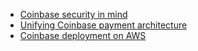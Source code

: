 * [Coinbase security in mind](https://blog.coinbase.com/how-coinbase-builds-secure-infrastructure-to-store-bitcoin-in-the-cloud-30a6504e40ba#.dhw8vtlbn)
* [Unifying Coinbase payment architecture](https://www.infoq.com/presentations/coinbase-blockchain/)
* [Coinbase deployment on AWS](https://blog.coinbase.com/blockchain-infrastructure-at-coinbase-366c09dbcef4)